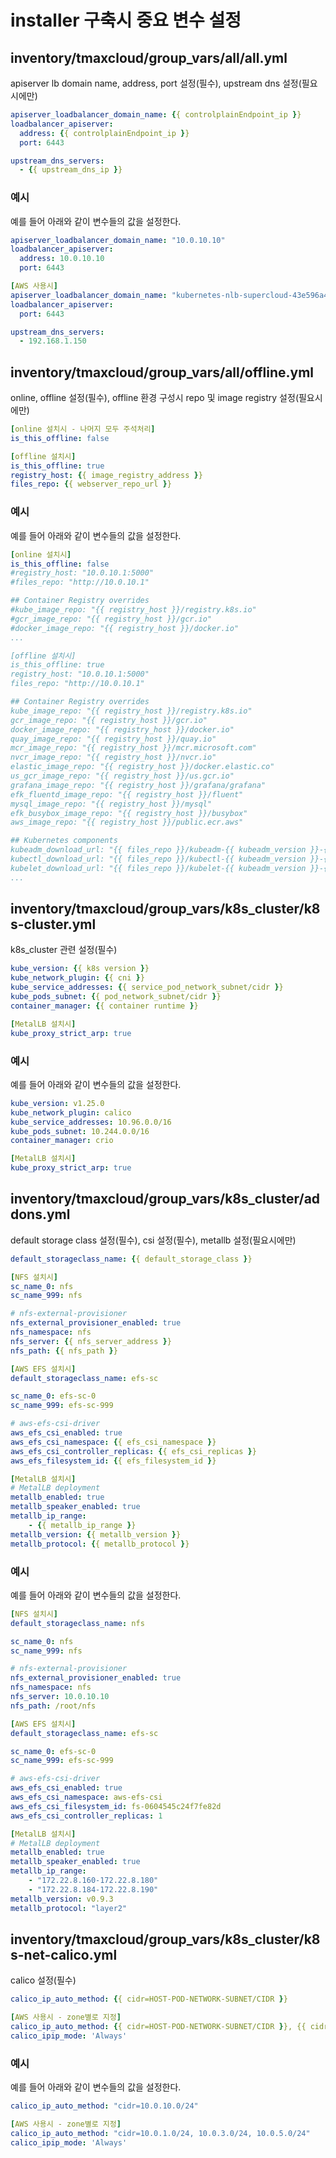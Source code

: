 # installer 구축시 중요 변수 설정
## inventory/tmaxcloud/group_vars/all/all.yml
apiserver lb domain name, address, port 설정(필수), upstream dns 설정(필요시에만)
```yml
apiserver_loadbalancer_domain_name: {{ controlplainEndpoint_ip }}
loadbalancer_apiserver:
  address: {{ controlplainEndpoint_ip }}
  port: 6443

upstream_dns_servers:
  - {{ upstream_dns_ip }}
```
### 예시
예를 들어 아래와 같이 변수들의 값을 설정한다.
```yml
apiserver_loadbalancer_domain_name: "10.0.10.10"
loadbalancer_apiserver:
  address: 10.0.10.10
  port: 6443

[AWS 사용시]
apiserver_loadbalancer_domain_name: "kubernetes-nlb-supercloud-43e596a4155bc464.elb.ap-northeast-1.amazonaws.com"
loadbalancer_apiserver:
  port: 6443

upstream_dns_servers:
  - 192.168.1.150
```

## inventory/tmaxcloud/group_vars/all/offline.yml
online, offline 설정(필수), offline 환경 구성시 repo 및 image registry 설정(필요시에만)
```yml
[online 설치시 - 나머지 모두 주석처리]
is_this_offline: false

[offline 설치시]
is_this_offline: true
registry_host: {{ image_registry_address }}
files_repo: {{ webserver_repo_url }}
```
### 예시
예를 들어 아래와 같이 변수들의 값을 설정한다.
```yml
[online 설치시]
is_this_offline: false
#registry_host: "10.0.10.1:5000"
#files_repo: "http://10.0.10.1"

## Container Registry overrides
#kube_image_repo: "{{ registry_host }}/registry.k8s.io"
#gcr_image_repo: "{{ registry_host }}/gcr.io"
#docker_image_repo: "{{ registry_host }}/docker.io"
...

[offline 설치시]
is_this_offline: true
registry_host: "10.0.10.1:5000"
files_repo: "http://10.0.10.1"

## Container Registry overrides
kube_image_repo: "{{ registry_host }}/registry.k8s.io"
gcr_image_repo: "{{ registry_host }}/gcr.io"
docker_image_repo: "{{ registry_host }}/docker.io"
quay_image_repo: "{{ registry_host }}/quay.io"
mcr_image_repo: "{{ registry_host }}/mcr.microsoft.com"
nvcr_image_repo: "{{ registry_host }}/nvcr.io"
elastic_image_repo: "{{ registry_host }}/docker.elastic.co"
us_gcr_image_repo: "{{ registry_host }}/us.gcr.io"
grafana_image_repo: "{{ registry_host }}/grafana/grafana"
efk_fluentd_image_repo: "{{ registry_host }}/fluent"
mysql_image_repo: "{{ registry_host }}/mysql"
efk_busybox_image_repo: "{{ registry_host }}/busybox"
aws_image_repo: "{{ registry_host }}/public.ecr.aws"

## Kubernetes components
kubeadm_download_url: "{{ files_repo }}/kubeadm-{{ kubeadm_version }}-{{ image_arch }}"
kubectl_download_url: "{{ files_repo }}/kubectl-{{ kubeadm_version }}-{{ image_arch }}"
kubelet_download_url: "{{ files_repo }}/kubelet-{{ kubeadm_version }}-{{ image_arch }}"
...
```

## inventory/tmaxcloud/group_vars/k8s_cluster/k8s-cluster.yml
k8s_cluster 관련 설정(필수)
```yml
kube_version: {{ k8s version }}
kube_network_plugin: {{ cni }}
kube_service_addresses: {{ service_pod_network_subnet/cidr }}
kube_pods_subnet: {{ pod_network_subnet/cidr }}
container_manager: {{ container runtime }}

[MetalLB 설치시]
kube_proxy_strict_arp: true

```
### 예시
예를 들어 아래와 같이 변수들의 값을 설정한다.
```yml
kube_version: v1.25.0
kube_network_plugin: calico
kube_service_addresses: 10.96.0.0/16
kube_pods_subnet: 10.244.0.0/16
container_manager: crio

[MetalLB 설치시]
kube_proxy_strict_arp: true
```

## inventory/tmaxcloud/group_vars/k8s_cluster/addons.yml
default storage class 설정(필수), csi 설정(필수), metallb 설정(필요시에만)
```yml
default_storageclass_name: {{ default_storage_class }}

[NFS 설치시]
sc_name_0: nfs
sc_name_999: nfs

# nfs-external-provisioner
nfs_external_provisioner_enabled: true
nfs_namespace: nfs
nfs_server: {{ nfs_server_address }}
nfs_path: {{ nfs_path }}

[AWS EFS 설치시]
default_storageclass_name: efs-sc

sc_name_0: efs-sc-0
sc_name_999: efs-sc-999

# aws-efs-csi-driver
aws_efs_csi_enabled: true
aws_efs_csi_namespace: {{ efs_csi_namespace }}
aws_efs_csi_controller_replicas: {{ efs_csi_replicas }}
aws_efs_filesystem_id: {{ efs_filesystem_id }}

[MetalLB 설치시]
# MetalLB deployment
metallb_enabled: true
metallb_speaker_enabled: true
metallb_ip_range:
    - {{ metallb_ip_range }}
metallb_version: {{ metallb_version }}
metallb_protocol: {{ metallb_protocol }}

```
### 예시
예를 들어 아래와 같이 변수들의 값을 설정한다.
```yml
[NFS 설치시]
default_storageclass_name: nfs

sc_name_0: nfs
sc_name_999: nfs

# nfs-external-provisioner
nfs_external_provisioner_enabled: true
nfs_namespace: nfs
nfs_server: 10.0.10.10
nfs_path: /root/nfs

[AWS EFS 설치시]
default_storageclass_name: efs-sc

sc_name_0: efs-sc-0
sc_name_999: efs-sc-999

# aws-efs-csi-driver
aws_efs_csi_enabled: true
aws_efs_csi_namespace: aws-efs-csi
aws_efs_csi_filesystem_id: fs-0604545c24f7fe82d
aws_efs_csi_controller_replicas: 1

[MetalLB 설치시]
# MetalLB deployment
metallb_enabled: true
metallb_speaker_enabled: true
metallb_ip_range:
    - "172.22.8.160-172.22.8.180"
    - "172.22.8.184-172.22.8.190"
metallb_version: v0.9.3
metallb_protocol: "layer2"
```

## inventory/tmaxcloud/group_vars/k8s_cluster/k8s-net-calico.yml
calico 설정(필수)
```yml
calico_ip_auto_method: {{ cidr=HOST-POD-NETWORK-SUBNET/CIDR }}

[AWS 사용시 - zone별로 지정]
calico_ip_auto_method: {{ cidr=HOST-POD-NETWORK-SUBNET/CIDR }}, {{ cidr=HOST-POD-NETWORK-SUBNET/CIDR }}, {{ cidr=HOST-POD-NETWORK-SUBNET/CIDR }}
calico_ipip_mode: 'Always'
```
### 예시
예를 들어 아래와 같이 변수들의 값을 설정한다.
```yml
calico_ip_auto_method: "cidr=10.0.10.0/24"

[AWS 사용시 - zone별로 지정]
calico_ip_auto_method: "cidr=10.0.1.0/24, 10.0.3.0/24, 10.0.5.0/24"
calico_ipip_mode: 'Always'
```
